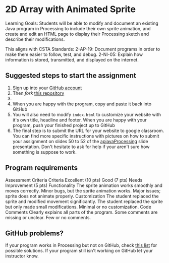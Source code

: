 2D Array with Animated Sprite 
=========
Learning Goals: 
Students will be able to modify and document an existing Java program in Processing to include their own sprite animation, and create and edit an HTML page to display their Processing sketch and describe their modifications.

This aligns with CSTA Standards:
2-AP-19: Document programs in order to make them easier to follow, test, and debug.
2-NI-05: Explain how information is stored, transmitted, and displayed on the internet.

Suggested steps to start the assignment
------------------------------------------
1. Sign up into your [GitHub account](https://github.com)
2. Then *fork* [this repository](https://github.com/ATC-APCSA/Lightning) 
3. 
5. When you are happy with the program, copy and paste it back into GitHub
5. You will also need to modify `index.html` to customize your website with it's own title, headline and footer. When you are happy with your program, push your finished project up to GitHub
6. The final step is to submit the URL for your website to google classroom. You can find more specific instructions with pictures on how to submit your assignment on slides 50 to 52 of the [apjavaProcessing](https://docs.google.com/presentation/d/1sqbareaFmF9fMcp0XOl3hRO6hAlrU5WIaj4V-Kd3eDI/edit?usp=sharing) slide presentation. Don't hesitate to ask for help if your aren't sure how something is suppose to work.  


Program requirements
-----------------------
Assessment Criteria
Criteria	Excellent (10 pts)	Good (7 pts)	Needs Improvement (5 pts)
Functionality	The sprite animation works smoothly and moves correctly.	Minor bugs, but the sprite animation works.	Major issues; sprite does not animate properly.
Customization	The student replaced the sprite and modified movement significantly.	The student replaced the sprite but only made small modifications.	Minimal or no customization.
Code Comments	Clearly explains all parts of the program.	Some comments are missing or unclear.	Few or no comments.


GitHub problems?
----------------
If your program works in Processing but not on GitHub, check [this list](https://github.com/APCSLowell/WebDebugging/blob/master/README.md#help-my-program-runs-in-processing-but-not-on-github) for possible solutions. If your program still isn't working on GitHub let your instructor know.
